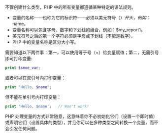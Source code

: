 不管创建什么类型，PHP 中的所有变量都遵循某种特定的语法规则。

+ 变量的名称——也称为它的标识符——必须以美元符号（$）开头，例如：$name。
+ 变量名称可以包含字母、数字和下划线的组合，例如：$my_report1。
+ 美元符号之后的第一个字符必须是字母或下划线（不能是数字）。
+ PHP 中的变量名称是区分大小写。

需要知道以下两件事：第一，可以使用等于号（=）给变量赋值；第二，无需引号即可打印变量:

```php
print $smoe_var;
```

或者可以在双引号内打印变量：

```php
print "Hello, $name";
```

但不能在单引号内打印变量：

```php
print 'Hello, $name';	// Won't work!
```

PHP 处理变量的方式非常随意，这意味着你不必初始化它们（设置一个即时值）或声明它们（设置具体的类型），并且你可以在多种类型之间转换一个变量，而不会引发任何问题。